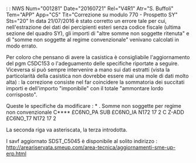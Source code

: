  :  : NWS Num="001281" Date="20160721" Rel="V4R1" Atr="S. Buffoli" Tem="APP" App="C5" Tit="Correzione su modulo 770 - Prospetto SY" Sts="20"
In data 21/07/2016 è stato corretto un errore tale per cui, nell'estrazione dei dati dei percipienti
esteri senza codice fiscale (ultima sezione del quadro SY), gli importi di "altre somme non soggette
ritenuta" e di "somme non soggette al regime convenzionale" venivano calcolati in modo errato.

Per coloro che pensano di avere la casistica è consigliabile l'aggiornamento del pgm C5DC153 o l'adeguamento delle specifiche riportate a seguire. Viceversa si può sempre intervenire a mano sui
dati estratti (vista la particolarità della casistica non dovrebbe essere mai una mole di dati molto alta) :  la correzione consiste nel far coincidere la sommatoria dei succitati importi e dell'importo "imponibile" con il totale "ammontare lordo corrisposto".

Queste le specifiche da modificare : 
 \* . Somme non soggette per regime non convenzionale
C\*\*\*\* £C6NO_PA      SUB       £C6NO_IA      N172             17 2
C                   Z-ADD     £C6NO_T7      N172             17 2

La seconda riga va asteriscata, la terza introdotta.

I savf aggiornato SDST_C5045 è disponibile al solito indirizzo : 
http://areariservata.smeup.com/area-tecnica/aggiornamenti-sme-up-erp.html 
